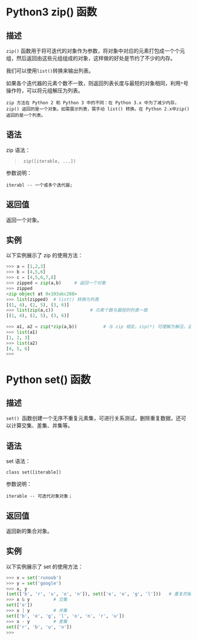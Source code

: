 # Python3 zip() 函数

## 描述
`zip()` 函数用于将可迭代的对象作为参数，将对象中对应的元素打包成一个个元组，然后返回由这些元组组成的对象，这样做的好处是节约了不少的内存。

我们可以使用` list() `转换来输出列表。

如果各个迭代器的元素个数不一致，则返回列表长度与最短的对象相同，利用` * `号操作符，可以将元组解压为列表。

    zip 方法在 Python 2 和 Python 3 中的不同：在 Python 3.x 中为了减少内存，zip() 返回的是一个对象。如需展示列表，需手动 list() 转换。在 Python 2.x中zip() 返回的是一个列表。
## 语法
zip 语法：
> ` zip([iterable, ...])`

参数说明：
    
    iterabl -- 一个或多个迭代器;

## 返回值
返回一个对象。
## 实例
以下实例展示了 zip 的使用方法：
```python
>>> a = [1,2,3]
>>> b = [4,5,6]
>>> c = [4,5,6,7,8]
>>> zipped = zip(a,b)     # 返回一个对象
>>> zipped
<zip object at 0x103abc288>
>>> list(zipped)  # list() 转换为列表
[(1, 4), (2, 5), (3, 6)]
>>> list(zip(a,c))              # 元素个数与最短的列表一致
[(1, 4), (2, 5), (3, 6)]
 
>>> a1, a2 = zip(*zip(a,b))          # 与 zip 相反，zip(*) 可理解为解压，返回二维矩阵式
>>> list(a1)
[1, 2, 3]
>>> list(a2)
[4, 5, 6]
>>>
```

# Python set() 函数
## 描述
`set() `函数创建一个无序不重复元素集，可进行关系测试，删除重复数据，还可以计算交集、差集、并集等。
## 语法
set 语法：

    class set([iterable])

参数说明：

    iterable -- 可迭代对象对象；

## 返回值
返回新的集合对象。
## 实例
以下实例展示了 set 的使用方法：
```python
>>> x = set('runoob')
>>> y = set('google')
>>> x, y
(set(['b', 'r', 'u', 'o', 'n']), set(['e', 'o', 'g', 'l']))   # 重复的被删除
>>> x & y         # 交集
set(['o'])
>>> x | y         # 并集
set(['b', 'e', 'g', 'l', 'o', 'n', 'r', 'u'])
>>> x - y         # 差集
set(['r', 'b', 'u', 'n'])
>>>
```